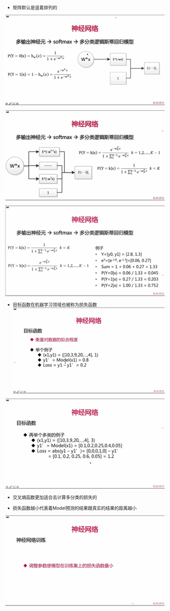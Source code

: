 - 矩阵默认是竖着排列的

![1562674941030](assets/1562674941030.png)

![1562675132478](assets/1562675132478.png)

![1562675257378](assets/1562675257378.png)

- 目标函数在机器学习领域也被称为损失函数
![1562675492428](assets/1562675492428.png)

![1562675717863](assets/1562675717863.png)

- 交叉熵函数更加适合去计算多分类的损失的

- 损失函数越小代表着Model预测的结果跟真实的结果的距离越小

![1562676072478](assets/1562676072478.png)

